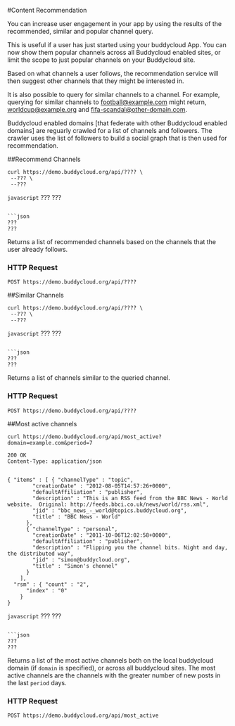 #Content Recommendation

You can increase user engagement in your app by using the results of the recommended, similar and popular channel query.

This is useful if a user has just started using your buddycloud App. You can now show them popular channels across all Buddycloud enabled sites, or limit the scope to just popular channels on your Buddycloud site.

Based on what channels a user follows, the recommendation service will then suggest other channels that they might be interested in.

It is also possible to query for similar channels to a channel. For example, querying for similar channels to football@example.com might return, worldcup@example.org and fifa-scandal@other-domain.com.

<aside>Buddycloud enabled domains [that federate with other Buddycloud enabled domains] are reguarly crawled for a list of channels and followers. The crawler uses the list of followers to build a social graph that is then used for recommendation.</aside>


##Recommend Channels

```shell
curl https://demo.buddycloud.org/api/???? \
 --??? \
 --???
```

```javascript```
???
???
```

```json
???
???
```

Returns a list of recommended channels based on the channels that the user already follows.

### HTTP Request
`POST https://demo.buddycloud.org/api/????` 

##Similar Channels

```shell
curl https://demo.buddycloud.org/api/???? \
 --??? \
 --???
```

```javascript```
???
???
```

```json
???
???
```

Returns a list of channels similar to the queried channel.

### HTTP Request
`POST https://demo.buddycloud.org/api/????` 

##Most active channels
```shell
curl https://demo.buddycloud.org/api/most_active?domain=example.com&period=7 
```
```shell
200 OK
Content-Type: application/json


{ "items" : [ { "channelType" : "topic",
        "creationDate" : "2012-08-05T14:57:26+0000",
        "defaultAffiliation" : "publisher",
        "description" : "This is an RSS feed from the BBC News - World website.  Original: http://feeds.bbci.co.uk/news/world/rss.xml",
        "jid" : "bbc_news_-_world@topics.buddycloud.org",
        "title" : "BBC News - World"
      },
      { "channelType" : "personal",
        "creationDate" : "2011-10-06T12:02:58+0000",
        "defaultAffiliation" : "publisher",
        "description" : "Flipping you the channel bits. Night and day, the distributed way",
        "jid" : "simon@buddycloud.org",
        "title" : "Simon's chonnel"
      }
    ],
  "rsm" : { "count" : "2",
      "index" : "0"
    }
}
```

```javascript```
???
???
```

```json
???
???
```

Returns a list of the most active channels both on the local buddycloud domain (if ```domain``` is specified), or across all buddycloud sites. The most active channels are the channels with the greater number of new posts in the last ```period``` days. 

### HTTP Request
`POST https://demo.buddycloud.org/api/most_active` 
